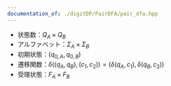```yaml
---
documentation_of: ./digitDP/PairDFA/pair_dfa.hpp
---
```


- 状態数：$Q_A\times Q_B$
- アルファベット：$Σ_A\times Σ_B$
- 初期状態：$(q_{0,A},q_{0,B})$
- 遷移関数：$\delta((q_A,q_B),(c_1,c_2))=(\delta(q_A,c_1),\delta(q_B,c_2))$
- 受理状態：$F_A\times F_B$